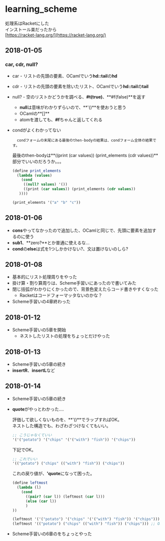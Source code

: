 # learning_scheme

処理系はRacketにした  
インストール楽だったから  
[https://racket-lang.org/](https://racket-lang.org/)

## 2018-01-05

### car, cdr, null?

* car - リストの先頭の要素、OCamlでいう**hd::tail**の**hd**
* cdr - リストの先頭の要素を除いたリスト、OCamlでいう**hd::tail**の**tail**
* null? - 空のリストかどうかを調べる、**#t(true)**、**#f(false)**を返す
	* **null**は意味がわかりずらいので、**'()**を使おうと思う
	* OCamlの**[]**
	* atomを渡しても、**#f**ちゃんと返してくれる
* condがよくわかってない

		condフォームの末尾にある最後のthen-bodyの結果は、condフォーム全体の結果です。

	最後のthen-bodyは**((print (car values)) (print_elements (cdr values))**部分でいいのだろうか。。。
	
	```scheme
	(define print_elements
	  (lambda (values)
	    (cond
         ((null? values) '())
         ((print (car values)) (print_elements (cdr values))
       ))))

	(print_elements '("a" "b" "c"))
	```

## 2018-01-06

* **cons**やってなかったので追加した、OCamlと同じで、先頭に要素を追加するのに使う
* **sub1**、**zero?**とか普通に使えるな...
* **cond**の**else**は式を1つしかかけない?、文は置けないのしら?

## 2018-01-08

* 基本的にリスト処理周りをやった
* 掛け算・割り算周りは、Scheme手習いにあったので書いてみた
* 閉じ括弧がわかりにくかったので、背景色変えたらコード書きやすくなった
	* Racketはコードフォーマッタないのかな？
* Scheme手習いの4章終わった

## 2018-01-12
* Scheme手習いの5章を開始
	* ネストしたリストの処理をちょっとだけやった

## 2018-01-13
* Scheme手習いの5章の続き
* **insertR**、**insertL**など

## 2018-01-14
* Scheme手習いの5章の続き
* **quote**がやっとわかった....

	評価して欲しくないものを、**'()**でラップすればOK。  
	ネストした構造でも、わざわざつけなくてもいい。

	```scheme
	;; こうじゃなくていい
	'('("potato") '("chips" '('("with") "fish")) '("chips"))
	```	

	下記でOK。

	```scheme
	;; これでいい
	'(("potato") ("chips" (("with") "fish")) ("chips"))
	```	

	これの戻り値が、**'quote**になって困った。

	```scheme
	(define leftmost
	  (lambda (l)
	    (cond
	      ((pair? (car l)) (leftmost (car l)))
	      (else (car l))
	      )
	))

	(leftmost '('("potato") '("chips" '('("with") "fish")) '("chips"))) ;; NG
	(leftmost '(("potato") ("chips" (("with") "fish")) ("chips"))) ;; OK
	```

* Scheme手習いの6章のをちょっとやった
